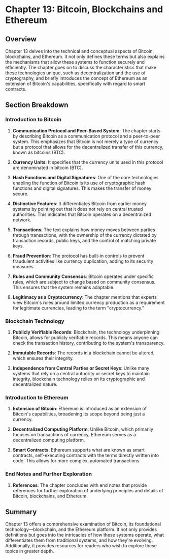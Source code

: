 # Chapter 13: Bitcoin, Blockchains and Ethereum

## Overview

Chapter 13 delves into the technical and conceptual aspects of Bitcoin, blockchains, and Ethereum. It not only defines these terms but also explains the mechanisms that allow these systems to function securely and efficiently. The chapter goes on to discuss the characteristics that make these technologies unique, such as decentralization and the use of cryptography, and briefly introduces the concept of Ethereum as an extension of Bitcoin's capabilities, specifically with regard to smart contracts.

## Section Breakdown

### Introduction to Bitcoin

1. **Communication Protocol and Peer-Based System**: The chapter starts by describing Bitcoin as a communication protocol and a peer-to-peer system. This emphasizes that Bitcoin is not merely a type of currency but a protocol that allows for the decentralized transfer of this currency, known as bitcoins (BTC).

2. **Currency Units**: It specifies that the currency units used in this protocol are denominated in bitcoin (BTC).

3. **Hash Functions and Digital Signatures**: One of the core technologies enabling the function of Bitcoin is its use of cryptographic hash functions and digital signatures. This makes the transfer of money secure.

4. **Distinctive Features**: It differentiates Bitcoin from earlier money systems by pointing out that it does not rely on central trusted authorities. This indicates that Bitcoin operates on a decentralized network.

5. **Transactions**: The text explains how money moves between parties through transactions, with the ownership of the currency dictated by transaction records, public keys, and the control of matching private keys.

6. **Fraud Prevention**: The protocol has built-in controls to prevent fraudulent activities like currency duplication, adding to its security measures.

7. **Rules and Community Consensus**: Bitcoin operates under specific rules, which are subject to change based on community consensus. This ensures that the system remains adaptable.

8. **Legitimacy as a Cryptocurrency**: The chapter mentions that experts view Bitcoin's rules around limited currency production as a requirement for legitimate currencies, leading to the term "cryptocurrency."

### Blockchain Technology

1. **Publicly Verifiable Records**: Blockchain, the technology underpinning Bitcoin, allows for publicly verifiable records. This means anyone can check the transaction history, contributing to the system's transparency.

2. **Immutable Records**: The records in a blockchain cannot be altered, which ensures their integrity.

3. **Independence from Central Parties or Secret Keys**: Unlike many systems that rely on a central authority or secret keys to maintain integrity, blockchain technology relies on its cryptographic and decentralized nature.

### Introduction to Ethereum

1. **Extension of Bitcoin**: Ethereum is introduced as an extension of Bitcoin's capabilities, broadening its scope beyond being just a currency.

2. **Decentralized Computing Platform**: Unlike Bitcoin, which primarily focuses on transactions of currency, Ethereum serves as a decentralized computing platform.

3. **Smart Contracts**: Ethereum supports what are known as smart contracts, self-executing contracts with the terms directly written into code. This allows for more complex, automated transactions.

### End Notes and Further Exploration

1. **References**: The chapter concludes with end notes that provide references for further exploration of underlying principles and details of Bitcoin, blockchains, and Ethereum.

## Summary

Chapter 13 offers a comprehensive examination of Bitcoin, its foundational technology—blockchain, and the Ethereum platform. It not only provides definitions but goes into the intricacies of how these systems operate, what differentiates them from traditional systems, and how they're evolving. Additionally, it provides resources for readers who wish to explore these topics in greater depth.